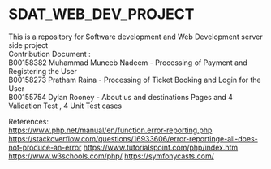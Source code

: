 # SDAT_WEB_DEV_PROJECT
This is a repository for Software  development  and Web Development server side project                                                                                                                 
Contribution Document :                                                                                      
B00158382 Muhammad Muneeb Nadeem - Processing of Payment and Registering the User                                                                                         
B00158273 Pratham Raina - Processing of Ticket Booking and Login for the User  
B00155754 Dylan Rooney - About us and destinations Pages and 4 Validation Test , 4 Unit Test cases

References:                                          
https://www.php.net/manual/en/function.error-reporting.php          
https://stackoverflow.com/questions/16933606/error-reportinge-all-does-not-produce-an-error                                                                                                 https://www.tutorialspoint.com/php/index.htm                                                                                                                                     https://www.w3schools.com/php/                                                                                                                                                               https://symfonycasts.com/
